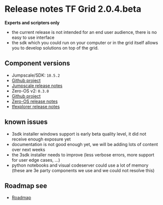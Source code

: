 # Release notes TF Grid 2.0.4.beta

**Experts and scripters only**

- the current release is not intended for an end user audience, there is no easy to use interface
- the sdk which you could run on your computer or in the grid itself allows you to develop solutions on top of the grid.

## Component versions

- Jumpscale/SDK: `10.5.2`
- [Github project](https://github.com/orgs/Threefoldtech/projects/69)
- [Jumpscale release notes](https://github.com/Threefoldtech/jumpscaleX_core/releases/tag/v10.5.2)
- Zero-OS v2: `0.3.0`
- [Github project](https://github.com/orgs/Threefoldtech/projects/21)
- [Zero-OS release notes](https://github.com/Threefoldtech/zos/releases/tag/v0.3.0)
- [tfexplorer release notes](https://github.com/Threefoldtech/tfexplorer/releases/tag/v0.2.6)

## known issues

- 3sdk installer windows support is early beta quality level, it did not receive enough exposure yet
- documentation is not good enough yet, we will be adding lots of content over next weeks
- the 3sdk installer needs to improve (less verbose errors, more support for user edge cases, ...)
- python notebooks and visual codeserver could use a lot of memory (these are 3e party components we use and we could not resolve this)

## Roadmap see

- [Roadmap](threefold:threefold:roadmap)